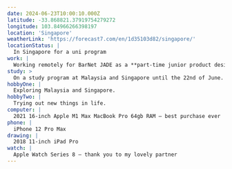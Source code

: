 ```yaml
---
date: 2024-06-23T10:00:10.000Z
latitude: -33.868821.37919754279272
longitude: 103.84966266398197
location: 'Singapore'
weatherLink: 'https://forecast7.com/en/1d35103d82/singapore/'
locationStatus: |
  In Singapore for a uni program
work: |
  Working remotely for BarNet JADE as a **part-time junior product designer**
study: >
  On a study program at Malaysia and Singapore until the 22nd of June.
hobbyOne: |
  Exploring Malaysia and Singapore.
hobbyTwo: |
  Trying out new things in life.
computer: |
  2021 16-inch Apple M1 Max MacBook Pro 64gb RAM – best purchase ever
phone: |
  iPhone 12 Pro Max
drawing: |
  2018 11-inch iPad Pro
watch: |
  Apple Watch Series 8 – thank you to my lovely partner
---
```


